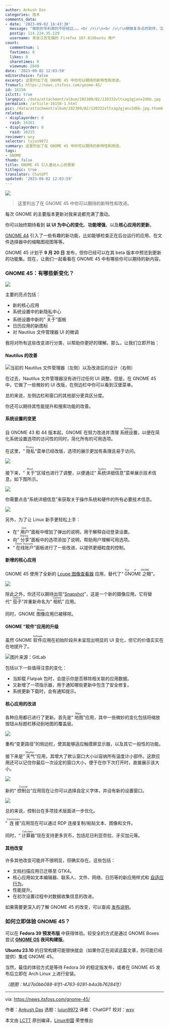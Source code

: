 ```yaml
---
author: Ankush Das
categories: 技术
comments_data:
- date: '2023-09-02 16:43:30'
  message: "微软的专利真的不好绕过。。。<br />\r\n<br />\r\n稍微复杂点的软件，汉堡菜单真的不好用。。。<br />\r\n<br />\r\n还是最原始的菜单栏+快捷工具栏方便。。。"
  postip: 114.224.35.129
  username: 来自江苏无锡的 Firefox 107.0|Ubuntu 用户
count:
  commentnum: 1
  favtimes: 0
  likes: 0
  sharetimes: 0
  viewnum: 2849
date: '2023-09-02 12:03:59'
editorchoice: false
excerpt: 这里列出了在 GNOME 45 中你可以期待的新特性和改进。
fromurl: https://news.itsfoss.com/gnome-45/
id: 16150
islctt: true
largepic: /data/attachment/album/202309/02/120332vltxag2gjanx2d6b.jpg
permalink: /article-16150-1.html
pic: /data/attachment/album/202309/02/120332vltxag2gjanx2d6b.jpg.thumb.jpg
related:
- displayorder: 0
  raid: 16161
- displayorder: 0
  raid: 16215
reviewer: wxy
selector: lujun9972
summary: 这里列出了在 GNOME 45 中你可以期待的新特性和改进。
tags:
- GNOME
thumb: false
title: GNOME 45 引入激动人心的更新
titlepic: true
translator: ChatGPT
updated: '2023-09-02 12:03:59'
---
```


![](/data/attachment/album/202309/02/120332vltxag2gjanx2d6b.jpg)



> 
> 这里列出了在 GNOME 45 中你可以期待的新特性和改进。
> 
> 
> 


每次 GNOME 的主要版本更新对我来说都充满了激动。


你可以始终期待看到 **以 UI 为中心的变化**、**功能增强**，以及**核心应用的更新**。


[GNOME 44](https://news.itsfoss.com/gnome-44-release/) 引入了一些有趣的新功能，比如能够检查正在后台运行的应用、在文件选择器中的缩略图视图等等。


GNOME 45 计划于 **9 月 20 日** 发布，但你已经可以在其 beta 版本中预览到更新的功能集。现在，让我们一起看看在 GNOME 45 中有哪些你可以期待的新内容。


### GNOME 45：有哪些新变化？


![](/data/attachment/album/202309/02/120359gjdyshjs0ykbnz9w.jpg)


主要的亮点包括：


* 新的核心应用
* 系统设置中的新隐私中心
* 系统设置中新的“<ruby> 关于 <rt>  About </rt></ruby>”面板
* 日历应用的新图标
* 对 Nautilus 文件管理器 UI 的微调


我将对所有这些改变进行分类，以帮助你更好的理解。那么，让我们立即开始：


#### Nautilus 的改善


![当前的 Nautilus 文件管理器（左侧）以及改进后的设计（右侧）](/data/attachment/album/202309/02/120359e2n2wi4lqtq2qnqt.jpg)


在过去，Nautilus 文件管理器没有进行过任何 UI 调整。但是，在 GNOME 45 中，它做了一些微妙的 UI 改版，在侧边栏中你可以看到汉堡菜单。


总的来说，左侧边栏和窗口的其他部分更具区分度。


你还可以期待其性能提升和搜索功能的改善。


#### 系统设置的变更


自 GNOME 43 和 44 版本起，GNOME 在努力改进并清理<ruby> 系统设置 <rt>  Settings </rt></ruby>，以便在简化系统设置选项的访问性的同时，简化所有的可用选项。


在这里，“<ruby> 隐私 <rt>  Privacy </rt></ruby>”菜单已经改版，选项的展示更加有条理且易于访问。


![](/data/attachment/album/202309/02/120400wcvmmz4wjwkd6kdk.png)


接下来，“<ruby> 关于 <rt>  About </rt></ruby>”区域也进行了调整，以便通过“<ruby> 系统详细信息 <rt>  System Details </rt></ruby>”菜单展示技术信息，如下图所示。


![](/data/attachment/album/202309/02/120401ndgb1kffwc1wre2w.png)


你需要点击“系统详细信息”来获取关于操作系统和硬件的所有必要技术信息。


![](/data/attachment/album/202309/02/120401kt83286b6qzzlnmt.jpg)


另外，为了让 Linux 新手更轻松上手：


* 在“<ruby> 用户 <rt>  User </rt></ruby>”面板中增加了弹出的说明，用于解释自动登录设置。
* 向“<ruby> 分享 <rt>  Sharing </rt></ruby>”面板中的选项添加了说明，帮助用户理解可用选项。
* “<ruby> 在线账户 <rt>  Online Accounts </rt></ruby>”面板进行了一些改进，以提供更细粒度的控制。


#### 新增的核心应用


GNOME 45 使用了全新的 [Loupe 图像查看器](https://news.itsfoss.com/loupe-image-viewer/) 应用，替代了“<ruby> GNOME 之眼 <rt>  Eye of GNOME </rt></ruby>”。


![](/data/attachment/album/202309/02/120401teg0x3xt1s2t2sqy.png)


除此之外，你还可以期待出现“[Snapshot](https://news.itsfoss.com/gnome-snapshot/)”，这是一个新的摄像应用。它将替代“<ruby> 茄子 <rt>  Cheese </rt></ruby>”并重新命名为“<ruby> 相机 <rt>  Camera </rt></ruby>” 应用。


同时，GNOME <ruby> 图像 <rt>  Photos </rt></ruby>应用已被移除。


#### GNOME “软件”应用的升级


虽然 GNOME <ruby> 软件 <rt>  Software </rt></ruby>应用在初始阶段并未呈现出明显的 UI 变化，但它的价值实实在在地提升了。


![图片来源：GitLab](/data/attachment/album/202309/02/120401z291pwocbo8gt8pe.png)


包括以下一些值得注意的变化：


* 当卸载 Flatpak 包时，会提示你是否移除相关联的应用数据。
* 又新增了一项指示器，用于通知哪些更新中包含了安全修复。
* 系统更新下载时，会有通知提示。


#### 核心应用的改进


各种应用都已进行了更新。首先是“<ruby> 地图 <rt>  Maps </rt></ruby>”应用，其中一些微妙的变化包括将缩放按钮从标题栏移动到地图的覆盖层。


![](/data/attachment/album/202309/02/120402jrcxxckk91byb4bz.png)


重构“变更路径”的侧边栏，使其能够适应触摸屏显示器，以及其它一般性的功能。


接下来是“<ruby> 天气 <rt>  Weather </rt></ruby>”应用，其增大了默认窗口大小以容纳所有温度计小部件。这款应用还可以记住你最后一次设定的窗口大小，便于在你下次打开时，直接展示该大小。


![](/data/attachment/album/202309/02/120402u5lec15y8ye65z28.png)


新的“<ruby> 控制台 <rt>  Console </rt></ruby>”应用现在让你可以选择自定义字体，并设有新的设置窗口。


![](/data/attachment/album/202309/02/120402z771ce7cp17c10s1.jpg)


总的来说，控制台在多项技术层面进一步优化。


“<ruby> 连接 <rt>  Connections </rt></ruby>”应用现在可以通过 RDP 连接复制/粘贴文本、图像和文件。


同时，“<ruby> 计算器 <rt>  Calculator </rt></ruby>”现在支持更多货币，包括尼日利亚奈拉、牙买加元等。


#### 其他改变


许多其他改变可能并不很明显，但确实存在。这些包括：


* 文档扫描应用已迁移至 GTK4。
* 核心应用如文本编辑器、联系人、文件、网络、日历等的新应用样式和 [自适应行为](https://blogs.gnome.org/alicem/2023/06/15/rethinking-adaptivity/)。
* 性能提升。
* 在初次设置过程中对数据收集信息的改进。


如果需要更深入的了解 GNOME 45 的改变，可以查阅 [发布说明](https://gitlab.gnome.org/Teams/Design/release-notes/-/issues/36)。


### 如何立即体验 GNOME 45？


可以在 **Fedora 39 预发布版** 中获得体验。较安全的方式是通过 GNOME Boxes 尝试 **[GNOME OS](https://os.gnome.org/) 夜间构建版**。


**Ubuntu 23.10** 的日常构建可能很快就会（如果你正在阅读这篇文章，则可能已经提供）集成 GNOME 45。


当然，最佳的体验方式是等待 Fedora 39 的稳定版发布，或者在 GNOME 45 发布后立即在 Arch Linux 上进行安装。


*（题图：MJ/7a0bb088-81f1-4763-9281-b4a3b762841f）*




---


via: <https://news.itsfoss.com/gnome-45/>


作者：[Ankush Das](https://news.itsfoss.com/author/ankush/) 选题：[lujun9972](https://github.com/lujun9972) 译者：ChatGPT 校对：[wxy](https://github.com/wxy)


本文由 [LCTT](https://github.com/LCTT/TranslateProject) 原创编译，[Linux中国](https://linux.cn/) 荣誉推出